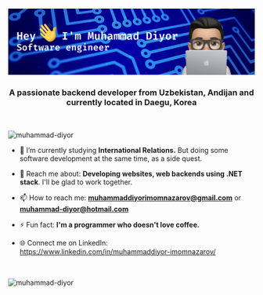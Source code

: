 ![Header](./header-image.png)
<br>
<h3 align="center">A passionate backend developer from Uzbekistan, Andijan and currently located in Daegu, Korea</h3>

<br>
<p align="left"> <img src="https://komarev.com/ghpvc/?username=muhammad-diyor&label=Profile%20views&color=0e75b6&style=flat" alt="muhammad-diyor" /> </p>

- 🌱 I’m currently studying **International Relations.** But doing some software development at the same time, as a side quest.

- 💬 Reach me about: **Developing websites, web backends using .NET stack**. I'll be glad to work together.

- 📫 How to reach me: **muhammaddiyorimomnazarov@gmail.com** or **muhammad-diyor@hotmail.com**

- ⚡ Fun fact: **I'm a programmer who doesn't love coffee.**

- 🌐 Connect me on LinkedIn: https://www.linkedin.com/in/muhammaddiyor-imomnazarov/

<p align="left">
</p>



<br>
<p><img align="center" src="https://github-readme-streak-stats.herokuapp.com/?user=muhammad-diyor&theme=dark" alt="muhammad-diyor" /></p>
